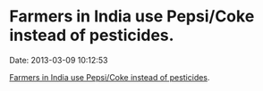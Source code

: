 Farmers in India use Pepsi/Coke instead of pesticides.
======================================================

Date: 2013-03-09 10:12:53

[Farmers in India use Pepsi/Coke instead of
pesticides](http://news.bbc.co.uk/2/hi/south_asia/3977351.stm).
